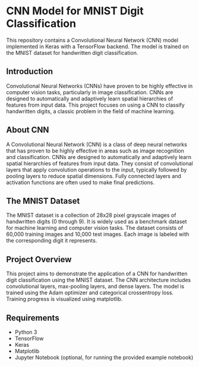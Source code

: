 
# CNN Model for MNIST Digit Classification

This repository contains a Convolutional Neural Network (CNN) model implemented in Keras with a TensorFlow backend. The model is trained on the MNIST dataset for handwritten digit classification.

## Introduction

Convolutional Neural Networks (CNNs) have proven to be highly effective in computer vision tasks, particularly in image classification. CNNs are designed to automatically and adaptively learn spatial hierarchies of features from input data. This project focuses on using a CNN to classify handwritten digits, a classic problem in the field of machine learning.

## About CNN

A Convolutional Neural Network (CNN) is a class of deep neural networks that has proven to be highly effective in areas such as image recognition and classification. CNNs are designed to automatically and adaptively learn spatial hierarchies of features from input data. They consist of convolutional layers that apply convolution operations to the input, typically followed by pooling layers to reduce spatial dimensions. Fully connected layers and activation functions are often used to make final predictions.

## The MNIST Dataset

The MNIST dataset is a collection of 28x28 pixel grayscale images of handwritten digits (0 through 9). It is widely used as a benchmark dataset for machine learning and computer vision tasks. The dataset consists of 60,000 training images and 10,000 test images. Each image is labeled with the corresponding digit it represents.

## Project Overview

This project aims to demonstrate the application of a CNN for handwritten digit classification using the MNIST dataset. The CNN architecture includes convolutional layers, max-pooling layers, and dense layers. The model is trained using the Adam optimizer and categorical crossentropy loss. Training progress is visualized using matplotlib.

## Requirements

- Python 3
- TensorFlow
- Keras
- Matplotlib
- Jupyter Notebook (optional, for running the provided example notebook)


